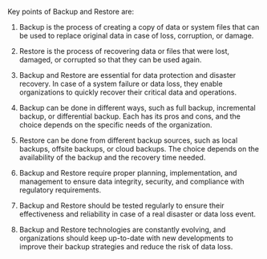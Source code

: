 Key points of Backup and Restore are:

1. Backup is the process of creating a copy of data or system files that can be used to replace original data in case of loss, corruption, or damage.

2. Restore is the process of recovering data or files that were lost, damaged, or corrupted so that they can be used again.

3. Backup and Restore are essential for data protection and disaster recovery. In case of a system failure or data loss, they enable organizations to quickly recover their critical data and operations.

4. Backup can be done in different ways, such as full backup, incremental backup, or differential backup. Each has its pros and cons, and the choice depends on the specific needs of the organization.

5. Restore can be done from different backup sources, such as local backups, offsite backups, or cloud backups. The choice depends on the availability of the backup and the recovery time needed.

6. Backup and Restore require proper planning, implementation, and management to ensure data integrity, security, and compliance with regulatory requirements.

7. Backup and Restore should be tested regularly to ensure their effectiveness and reliability in case of a real disaster or data loss event.

8. Backup and Restore technologies are constantly evolving, and organizations should keep up-to-date with new developments to improve their backup strategies and reduce the risk of data loss.